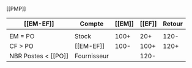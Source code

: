 [[PMP]]

| [[EM-EF]]           | Compte      | [[EM]] | [[EF]] | Retour |
| ------------------- | ----------- | ------ | ------ | ------ |
|                     |             |        |        |        |
| EM = PO             | Stock       | 100+   | 20+    | 120-   |
| CF > PO             | [[EM-EF]]   | 100-   | 100+   | 120+   |
| NBR Postes < [[PO]] | Fournisseur |        | 120-   |        |